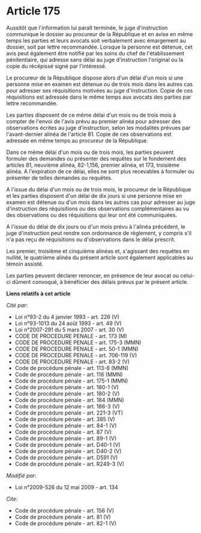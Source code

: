 # Article 175

Aussitôt que l'information lui paraît terminée, le juge d'instruction communique le dossier au procureur de la République et
en avise en même temps les parties et leurs avocats soit verbalement avec émargement au dossier, soit par lettre recommandée.
Lorsque la personne est détenue, cet avis peut également être notifié par les soins du chef de l'établissement pénitentiaire,
qui adresse sans délai au juge d'instruction l'original ou la copie du récépissé signé par l'intéressé. 

Le procureur de la République dispose alors d'un délai d'un mois si une personne mise en examen est détenue ou de trois mois
dans les autres cas pour adresser ses réquisitions motivées au juge d'instruction. Copie de ces réquisitions est adressée
dans le même temps aux avocats des parties par lettre recommandée. 

Les parties disposent de ce même délai d'un mois ou de trois mois à compter de l'envoi de l'avis prévu au premier alinéa pour
adresser des observations écrites au juge d'instruction, selon les modalités prévues par l'avant-dernier alinéa de l'article
81. Copie de ces observations est adressée en même temps au procureur de la République. 

Dans ce même délai d'un mois ou de trois mois, les parties peuvent formuler des demandes ou présenter des requêtes sur le
fondement des articles 81, neuvième alinéa, 82-1,156, premier alinéa, et 173, troisième alinéa. A l'expiration de ce délai,
elles ne sont plus recevables à formuler ou présenter de telles demandes ou requêtes. 

A l'issue du délai d'un mois ou de trois mois, le procureur de la République et les parties disposent d'un délai de dix jours
si une personne mise en examen est détenue ou d'un mois dans les autres cas pour adresser au juge d'instruction des
réquisitions ou des observations complémentaires au vu des observations ou des réquisitions qui leur ont été communiquées. 

A l'issue du délai de dix jours ou d'un mois prévu à l'alinéa précédent, le juge d'instruction peut rendre son ordonnance de
règlement, y compris s'il n'a pas reçu de réquisitions ou d'observations dans le délai prescrit. 

Les premier, troisième et cinquième alinéas et, s'agissant des requêtes en nullité, le quatrième alinéa du présent article
sont également applicables au témoin assisté. 

Les parties peuvent déclarer renoncer, en présence de leur avocat ou celui-ci dûment convoqué, à bénéficier des délais prévus
par le présent article.

**Liens relatifs à cet article**

_Cité par_:

  - Loi n°93-2 du 4 janvier 1993 - art. 226 (V)
  - Loi n°93-1013 du 24 août 1993 - art. 49 (V)
  - Loi n°2007-291 du 5 mars 2007 - art. 30 (V)
  - CODE DE PROCEDURE PENALE - art. 173 (M)
  - CODE DE PROCEDURE PENALE - art. 175-3 (MMN)
  - CODE DE PROCEDURE PENALE - art. 50-1 (MMN)
  - CODE DE PROCEDURE PENALE - art. 706-119 (V)
  - CODE DE PROCEDURE PENALE - art. 83-2 (V)
  - Code de procédure pénale - art. 113-8 (MMN)
  - Code de procédure pénale - art. 116 (MMN)
  - Code de procédure pénale - art. 175-1 (MMN)
  - Code de procédure pénale - art. 180-1 (V)
  - Code de procédure pénale - art. 180-2 (V)
  - Code de procédure pénale - art. 184 (MMN)
  - Code de procédure pénale - art. 186-3 (V)
  - Code de procédure pénale - art. 221-3 (VT)
  - Code de procédure pénale - art. 385 (V)
  - Code de procédure pénale - art. 84-1 (V)
  - Code de procédure pénale - art. 87 (V)
  - Code de procédure pénale - art. 89-1 (V)
  - Code de procédure pénale - art. D40-1 (V)
  - Code de procédure pénale - art. D40-2 (V)
  - Code de procédure pénale - art. D591 (V)
  - Code de procédure pénale - art. R249-3 (V)

_Modifié par_:

  - Loi n°2009-526 du 12 mai 2009 - art. 134

_Cite_:

  - Code de procédure pénale - art. 156 (V)
  - Code de procédure pénale - art. 81 (V)
  - Code de procédure pénale - art. 82-1 (V)
